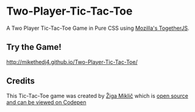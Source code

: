 # Two-Player-Tic-Tac-Toe
A Two Player Tic-Tac-Toe Game in Pure CSS using [Mozilla's TogetherJS](https://togetherjs.com/).

## Try the Game!  
http://mikethedj4.github.io/Two-Player-Tic-Tac-Toe/

## Credits
This Tic-Tac-Toe game was created by [Žiga Miklič](https://codepen.io/ziga-miklic) which is [open source and can be viewed on Codepen](https://codepen.io/ziga-miklic/pen/Fagmh)
